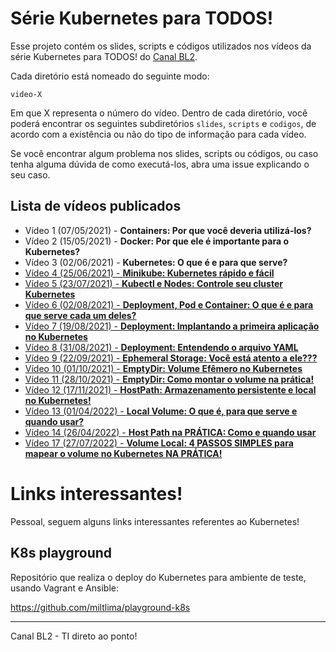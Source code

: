 # Série Kubernetes para TODOS!

Esse projeto contém os slides, scripts e códigos utilizados nos vídeos da série Kubernetes para TODOS! do [Canal BL2](https://www.youtube.com/channel/UCH88sk6G7zG3xE_0zCSJlAQ).

Cada diretório está nomeado do seguinte modo:

```
video-X
```

Em que X representa o número do vídeo. Dentro de cada diretório, você poderá encontrar os seguintes subdiretórios `slides`, `scripts` e `codigos`, de acordo com a existência ou não do tipo de informação para cada vídeo.

Se você encontrar algum problema nos slides, scripts ou códigos, ou caso tenha alguma dúvida de como executá-los, abra uma issue explicando o seu caso.

## Lista de vídeos publicados

* Vídeo 1 (07/05/2021) - **Containers: Por que você deveria utilizá-los?**
* Vídeo 2 (15/05/2021) - **Docker: Por que ele é importante para o Kubernetes?**
* Vídeo 3 (02/06/2021) - **Kubernetes: O que é e para que serve?**
* [Vídeo 4 (25/06/2021) - **Minikube: Kubernetes rápido e fácil**](video-4/README.md)
* [Vídeo 5 (23/07/2021) - **Kubectl e Nodes: Controle seu cluster Kubernetes**](video-5/README.md)
* [Vídeo 6 (02/08/2021) - **Deployment, Pod e Container: O que é e para que serve cada um deles?**](video-6/README.md)
* [Vídeo 7 (19/08/2021) - **Deployment: Implantando a primeira aplicação no Kubernetes**](video-7/README.md)
* [Vídeo 8 (31/08/2021) - **Deployment: Entendendo o arquivo YAML**](video-8/README.md)
* [Vídeo 9 (22/09/2021) - **Ephemeral Storage: Você está atento a ele???**](video-9/README.md)
* [Vídeo 10 (01/10/2021) - **EmptyDir: Volume Efêmero no Kubernetes**](video-10/README.md)
* [Vídeo 11 (28/10/2021) - **EmptyDir: Como montar o volume na prática!**](video-11/README.md)
* [Vídeo 12 (17/11/2021) - **HostPath: Armazenamento persistente e local no Kubernetes!**](video-12/README.md)
* [Vídeo 13 (01/04/2022) - **Local Volume: O que é, para que serve e quando usar?**](video-13/README.md)
* [Vídeo 14 (26/04/2022) - **Host Path na PRÁTICA: Como e quando usar**](video-14/README.md)
* [Vídeo 17 (27/07/2022) - **Volume Local: 4 PASSOS SIMPLES para mapear o volume no Kubernetes NA PRÁTICA!**](video-17/README.md)
# Links interessantes!

Pessoal, seguem alguns links interessantes referentes ao Kubernetes!

## K8s playground

Repositório que realiza o deploy do Kubernetes para ambiente de teste, usando Vagrant e Ansible:

https://github.com/miltlima/playground-k8s

---
Canal BL2  - TI direto ao ponto!